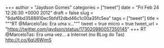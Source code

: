 
+++
author = "Jaydson Gomes"
categories = ["tweet"]
date = "Fri Feb 24 12:26:30 +0000 2012"
draft = false
slug = "6daf6bd3588810ec5bfd12dbd46c1c00a35fc5ea"
tags = ["tweet"]
title = """RT @MarceloTas: Era uma v..."""
tweet = true
micro = true
tweet_url = "https://twitter.com/jaydson/status/173020980057350145"
+++
RT @MarceloTas: Era uma vez... a Internet (no BLog do Tas) http://t.co/6qU6WjmS

